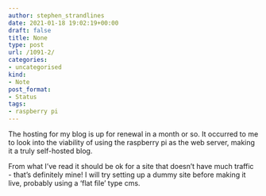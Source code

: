 ```yaml
---
author: stephen_strandlines
date: 2021-01-18 19:02:19+00:00
draft: false
title: None
type: post
url: /1091-2/
categories:
- uncategorised
kind:
- Note
post_format:
- Status
tags:
- raspberry pi
---
```


The hosting for my blog is up for renewal in a month or so. It occurred to me to look into the viability of using the raspberry pi as the web server, making it a truly self-hosted blog.

From what I’ve read it should be ok for a site that doesn’t have much traffic - that’s definitely mine! I will try setting up a dummy site before making it live, probably using a ‘flat file’ type cms.
